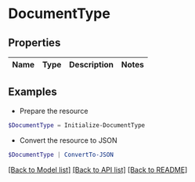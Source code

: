 # DocumentType
## Properties

Name | Type | Description | Notes
------------ | ------------- | ------------- | -------------

## Examples

- Prepare the resource
```powershell
$DocumentType = Initialize-DocumentType 
```

- Convert the resource to JSON
```powershell
$DocumentType | ConvertTo-JSON
```

[[Back to Model list]](../README.md#documentation-for-models) [[Back to API list]](../README.md#documentation-for-api-endpoints) [[Back to README]](../README.md)

